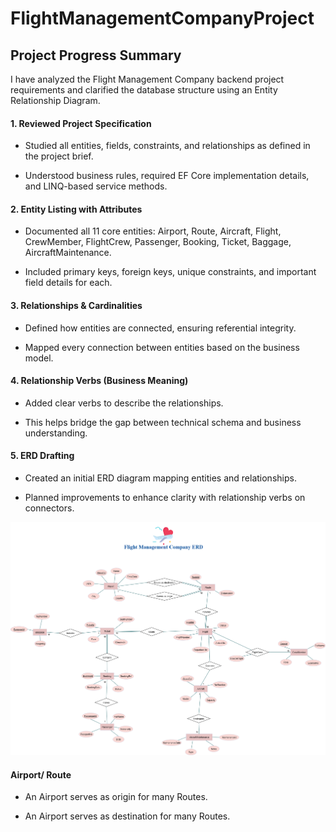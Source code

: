 # FlightManagementCompanyProject

## Project Progress Summary
I have analyzed the Flight Management Company backend project requirements and clarified the database structure using an Entity Relationship Diagram.

#### 1. Reviewed Project Specification

- Studied all entities, fields, constraints, and relationships as defined in the project brief.

- Understood business rules, required EF Core implementation details, and LINQ-based service methods.

#### 2. Entity Listing with Attributes

- Documented all 11 core entities: Airport, Route, Aircraft, Flight, CrewMember, FlightCrew, Passenger, Booking, Ticket, Baggage, AircraftMaintenance.

- Included primary keys, foreign keys, unique constraints, and important field details for each.

#### 3. Relationships & Cardinalities

- Defined how entities are connected, ensuring referential integrity.

- Mapped every connection between entities based on the business model.

#### 4. Relationship Verbs (Business Meaning)

- Added clear verbs to describe the relationships.

- This helps bridge the gap between technical schema and business understanding.

#### 5. ERD Drafting

- Created an initial ERD diagram mapping entities and relationships.

- Planned improvements to enhance clarity with relationship verbs on connectors.

![FlightManagementSystem ERD](./images/FMS-ERD.drawio.png)

#### Airport/ Route 

- An Airport serves as origin for many Routes.

- An Airport serves as destination for many Routes.

